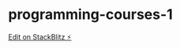 # programming-courses-1

[Edit on StackBlitz ⚡️](https://stackblitz.com/edit/programming-courses-rqpykm)